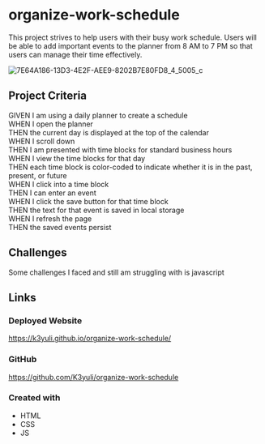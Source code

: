 # organize-work-schedule
This project strives to help users with their busy work schedule.  Users will be able to add important events to the planner from 8 AM to 7 PM so that users can manage their time effectively.


![7E64A186-13D3-4E2F-AEE9-8202B7E80FD8_4_5005_c](https://user-images.githubusercontent.com/92811892/144902899-bf17d89b-9de7-4dca-b51c-b35db37b3811.jpeg)

## Project Criteria
GIVEN I am using a daily planner to create a schedule
<br>
WHEN I open the planner
<br>
THEN the current day is displayed at the top of the calendar
<br>
WHEN I scroll down
<br>
THEN I am presented with time blocks for standard business hours
<br>
WHEN I view the time blocks for that day
<br>
THEN each time block is color-coded to indicate whether it is in the past, present, or future
<br>
WHEN I click into a time block
<br>
THEN I can enter an event
<br>
WHEN I click the save button for that time block
<br>
THEN the text for that event is saved in local storage
<br>
WHEN I refresh the page
<br>
THEN the saved events persist

## Challenges
Some challenges I faced and still am struggling with is javascript

## Links
### Deployed Website
https://k3yuli.github.io/organize-work-schedule/

### GitHub
https://github.com/K3yuli/organize-work-schedule

### Created with
- HTML
- CSS
- JS

